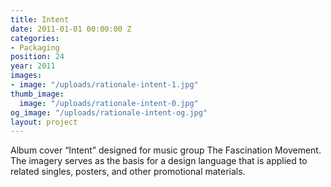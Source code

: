 ```yaml
---
title: Intent
date: 2011-01-01 00:00:00 Z
categories:
- Packaging
position: 24
year: 2011
images:
- image: "/uploads/rationale-intent-1.jpg"
thumb_image:
  image: "/uploads/rationale-intent-0.jpg"
og_image: "/uploads/rationale-intent-og.jpg"
layout: project
---
```


Album cover “Intent” designed for music group The Fascination Movement. The imagery serves as the basis for a design language that is applied to related singles, posters, and other promotional materials.
